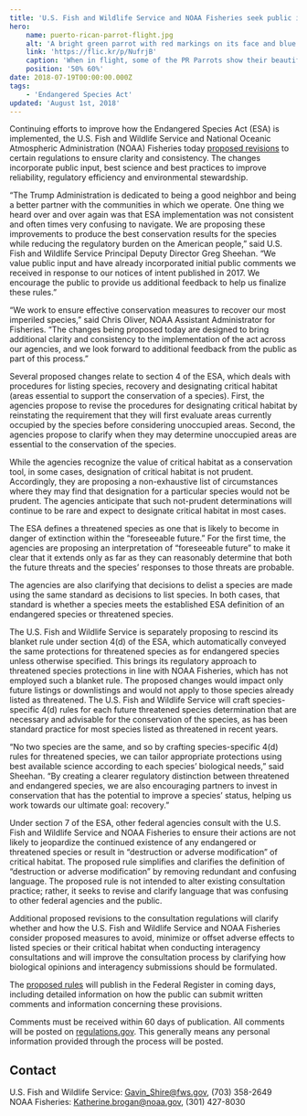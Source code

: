 ```yaml
---
title: 'U.S. Fish and Wildlife Service and NOAA Fisheries seek public input on proposed reforms to improve and modernize implementation of the Endangered Species Act'
hero:
    name: puerto-rican-parrot-flight.jpg
    alt: 'A bright green parrot with red markings on its face and blue flight feathers.'
    link: 'https://flic.kr/p/NufrjB'
    caption: 'When in flight, some of the PR Parrots show their beautiful blue primary feathers. En español: Algunas cotorras muestran sus bellas plumas primarias azules al volar. Bosque del Estado, Maricao, Puerto Rico. Photo by Jan Paul Zegarra, Biologist, USFWS'
    position: '50% 60%'
date: 2018-07-19T00:00:00.000Z
tags:
    - 'Endangered Species Act'
updated: 'August 1st, 2018'
---
```


Continuing efforts to improve how the Endangered Species Act (ESA) is implemented, the U.S. Fish and Wildlife Service and National Oceanic Atmospheric Administration (NOAA) Fisheries today [proposed revisions](https://www.fws.gov/endangered/improving_ESA/regulation-revisions.html) to certain regulations to ensure clarity and consistency. The changes incorporate public input, best science and best practices to improve reliability, regulatory efficiency and environmental stewardship.

“The Trump Administration is dedicated to being a good neighbor and being a better partner with the communities in which we operate. One thing we heard over and over again was that ESA implementation was not consistent and often times very confusing to navigate. We are proposing these improvements to produce the best conservation results for the species while reducing the regulatory burden on the American people,” said U.S. Fish and Wildlife Service Principal Deputy Director Greg Sheehan. “We value public input and have already incorporated initial public comments we received in response to our notices of intent published in 2017. We encourage the public to provide us additional feedback to help us finalize these rules.”

“We work to ensure effective conservation measures to recover our most imperiled species,” said Chris Oliver, NOAA Assistant Administrator for Fisheries. “The changes being proposed today are designed to bring additional clarity and consistency to the implementation of the act across our agencies, and we look forward to additional feedback from the public as part of this process.”

Several proposed changes relate to section 4 of the ESA, which deals with procedures for listing species, recovery and designating critical habitat (areas essential to support the conservation of a species). First, the agencies propose to revise the procedures for designating critical habitat by reinstating the requirement that they will first evaluate areas currently occupied by the species before considering unoccupied areas. Second, the agencies propose to clarify when they may determine unoccupied areas are essential to the conservation of the species.

While the agencies recognize the value of critical habitat as a conservation tool, in some cases, designation of critical habitat is not prudent. Accordingly, they are proposing a non-exhaustive list of circumstances where they may find that designation for a particular species would not be prudent. The agencies anticipate that such not-prudent determinations will continue to be rare and expect to designate critical habitat in most cases. 

The ESA defines a threatened species as one that is likely to become in danger of extinction within the “foreseeable future.” For the first time, the agencies are proposing an interpretation of “foreseeable future” to make it clear that it extends only as far as they can reasonably determine that both the future threats and the species’ responses to those threats are probable.

The agencies are also clarifying that decisions to delist a species are made using the same standard as decisions to list species. In both cases, that standard is whether a species meets the established ESA definition of an endangered species or threatened species.

The U.S. Fish and Wildlife Service is separately proposing to rescind its blanket rule under section 4(d) of the ESA, which automatically conveyed the same protections for threatened species as for endangered species unless otherwise specified. This brings its regulatory approach to threatened species protections in line with NOAA Fisheries, which has not employed such a blanket rule. The proposed changes would impact only future listings or downlistings and would not apply to those species already listed as threatened. The U.S. Fish and Wildlife Service will craft species-specific 4(d) rules for each future threatened species determination that are necessary and advisable for the conservation of the species, as has been standard practice for most species listed as threatened in recent years.

“No two species are the same, and so by crafting species-specific 4(d) rules for threatened species, we can tailor appropriate protections using best available science according to each species’ biological needs,” said Sheehan. “By creating a clearer regulatory distinction between threatened and endangered species, we are also encouraging partners to invest in conservation that has the potential to improve a species’ status, helping us work towards our ultimate goal: recovery.”

Under section 7 of the ESA, other federal agencies consult with the U.S. Fish and Wildlife Service and NOAA Fisheries to ensure their actions are not likely to jeopardize the continued existence of any endangered or threatened species or result in “destruction or adverse modification” of critical habitat. The proposed rule simplifies and clarifies the definition of “destruction or adverse modification” by removing redundant and confusing language. The proposed rule is not intended to alter existing consultation practice; rather, it seeks to revise and clarify language that was confusing to other federal agencies and the public.

Additional proposed revisions to the consultation regulations will clarify whether and how the U.S. Fish and Wildlife Service and NOAA Fisheries consider proposed measures to avoid, minimize or offset adverse effects to listed species or their critical habitat when conducting interagency consultations and will improve the consultation process by clarifying how biological opinions and interagency submissions should be formulated.

The [proposed rules](https://www.fws.gov/endangered/improving_ESA/regulation-revisions.html) will publish in the Federal Register in coming days, including detailed information on how the public can submit written comments and information concerning these provisions.

Comments must be received within 60 days of publication. All comments will be posted on [regulations.gov](https://www.regulations.gov). This generally means any personal information provided through the process will be posted.

## Contact

U.S. Fish and Wildlife Service: [Gavin_Shire@fws.gov](mailto:Gavin_Shire@fws.gov), (703) 358-2649  
NOAA Fisheries: [Katherine.brogan@noaa.gov](Katherine.brogan@noaa.gov), (301) 427-8030